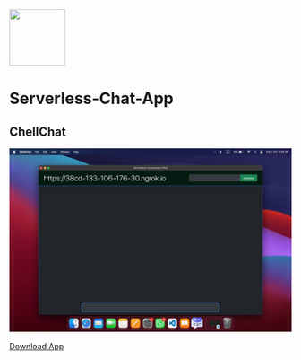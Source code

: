 <img src="./assets/anonymous-message.ico" width="100" height="100">

# Serverless-Chat-App
## ChellChat

<img src="./screenshot.jpg">

[Download App](https://drive.google.com/drive/folders/1LJ94fhSc-guG2sH_bIOw9-Fk4NyO24Qo?usp=sharing)
